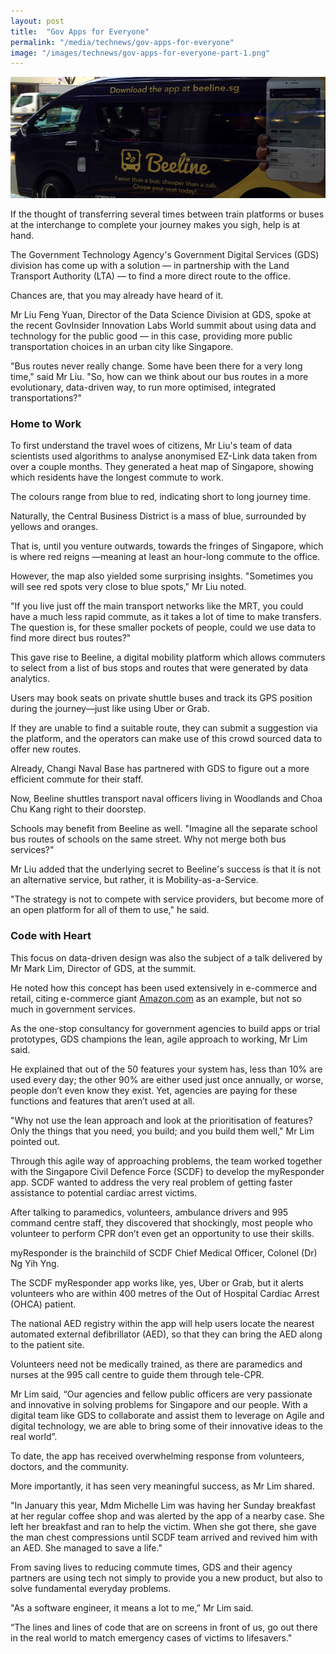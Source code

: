 ```yaml
---
layout: post
title:  "Gov Apps for Everyone"
permalink: "/media/technews/gov-apps-for-everyone"
image: "/images/technews/gov-apps-for-everyone-part-1.png"
---
```


![Gov Apps for Everyone](/images/technews/gov-apps-for-everyone-part-1.png)

If the thought of transferring several times between train platforms or  buses at the interchange to complete your journey makes you sigh, help is at hand.

The Government Technology Agency's Government Digital Services (GDS) division has come up with a solution — in partnership with the Land Transport Authority (LTA) — to find a more direct route to the office.

Chances are,  that you may already have heard of it.

Mr Liu Feng Yuan, Director of the Data Science Division at GDS, spoke at the recent GovInsider Innovation Labs World summit about using data and technology for the public good — in this case, providing more public transportation choices in an urban city like Singapore.

"Bus routes never really change. Some have been there for a very long time," said Mr Liu. "So, how can we think about our bus routes in a more evolutionary, data-driven way, to run more optimised, integrated transportations?"

### **Home to Work**

To first understand the travel woes of citizens, Mr Liu's team of data scientists used algorithms to analyse anonymised EZ-Link data taken from over a couple months. They generated a heat map of Singapore, showing which residents have the longest commute to work.  

The colours range from blue to red, indicating short to long journey time.

Naturally, the Central Business District is a mass of blue, surrounded by yellows and oranges.

That is, until you venture outwards, towards the fringes of Singapore, which is where red reigns —meaning at least an hour-long commute to the office.

However, the map also yielded some surprising insights. "Sometimes you will see red spots very close to blue spots," Mr Liu noted.

"If you live just off the main transport networks like the MRT, you could have a much less rapid commute, as it takes a lot of time to make transfers. The question is, for these smaller pockets of people, could we use data to find more direct bus routes?"

This gave rise to Beeline, a digital mobility platform which allows commuters to select from a list of bus stops and routes that were generated by data analytics.

Users may book seats on private shuttle buses and track its GPS position during the journey—just like using Uber or Grab.

If they are unable to find a suitable route, they can submit a suggestion via the platform, and the operators can make use of this crowd sourced data to offer new routes.

Already, Changi Naval Base has partnered with GDS to figure out a more efficient commute for their staff.

Now, Beeline shuttles transport naval officers living in Woodlands and Choa Chu Kang right to their doorstep.

Schools may benefit from Beeline as well. "Imagine all the separate school bus routes of schools on the same street. Why not merge both bus services?"

Mr Liu added that the underlying secret to Beeline's success is that it is not an alternative service, but rather, it is Mobility-as-a-Service.

"The strategy is not to compete with service providers, but become more of an open platform for all of them to use," he said.

### **Code with Heart**
This focus on data-driven design was also the subject of a talk delivered by Mr Mark Lim, Director of GDS, at the summit.

He noted how this concept has been used extensively in e-commerce and retail, citing e-commerce giant [Amazon.com](https://www.amazon.com/) as an example, but not so much in government services.

As the one-stop consultancy for government agencies to build apps or trial prototypes, GDS champions the lean, agile approach to working, Mr Lim said.

He explained that out of the 50 features your system has, less than 10% are used every day; the other 90% are either used just once annually, or worse, people don’t even know they exist. Yet, agencies are paying for these functions and features that aren’t used at all.

"Why not use the lean approach and look at the prioritisation of features? Only the things that you need, you build; and you build them well," Mr Lim pointed out.

Through this agile way of approaching problems, the team worked together with the Singapore Civil Defence Force (SCDF) to develop the myResponder app. SCDF wanted to address the very real problem of getting faster assistance to potential cardiac arrest victims.

After talking to paramedics, volunteers, ambulance drivers and 995 command centre staff, they discovered that shockingly, most people who volunteer to perform CPR don’t even get an opportunity to use their skills.

myResponder is the brainchild of SCDF Chief Medical Officer, Colonel (Dr) Ng Yih Yng.  

The SCDF myResponder app works like, yes, Uber or Grab, but it alerts volunteers who are within 400 metres of the Out of Hospital Cardiac Arrest (OHCA) patient.

The national AED registry within the app will help users locate the nearest automated external defibrillator (AED), so that they can bring the AED along to the patient site.

Volunteers need not be medically trained, as there are paramedics and nurses at the 995 call centre to guide them through tele-CPR.  

Mr Lim said, “Our agencies and fellow public officers are very passionate and innovative in solving problems for Singapore and our people.  With a digital team like GDS to collaborate and assist them to leverage on Agile and digital technology, we are able to bring some of their innovative ideas to the real world”.

To date, the app has received overwhelming response from volunteers, doctors, and the community.

More importantly, it has seen very meaningful success, as Mr Lim shared.

"In January this year, Mdm Michelle Lim was having her Sunday breakfast at her regular coffee shop and was alerted by the app of a nearby case. She left her breakfast and ran to help the victim.  When she got there, she gave the man chest compressions until SCDF team arrived and revived him with an AED.  She managed to save a life."

From saving lives to reducing commute times, GDS and their agency partners are using tech not simply to provide you a new product, but also to solve fundamental everyday problems.

"As a software engineer, it means a lot to me,” Mr Lim said.

“The lines and lines of code that are on screens in front of us, go out there in the real world to match emergency cases of victims to lifesavers."

